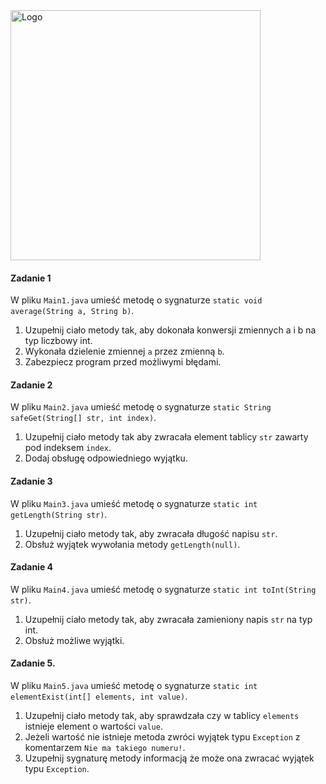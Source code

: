<img alt="Logo" src="http://coderslab.pl/svg/logo-coderslab.svg" width="400">

#### Zadanie 1

W pliku `Main1.java` umieść metodę o sygnaturze `static void average(String a, String b)`.

1. Uzupełnij ciało metody tak, aby dokonała konwersji zmiennych a i b na typ liczbowy int.
2. Wykonała dzielenie zmiennej `a` przez zmienną `b`.
3. Zabezpiecz program przed możliwymi błędami.

#### Zadanie 2

W pliku `Main2.java` umieść metodę o sygnaturze `static String safeGet(String[] str, int index)`.

1. Uzupełnij ciało metody tak aby zwracała element tablicy `str` zawarty pod indeksem `index`.
2. Dodaj obsługę odpowiedniego wyjątku.

#### Zadanie 3

W pliku `Main3.java` umieść metodę o sygnaturze `static int getLength(String str)`.

1. Uzupełnij ciało metody tak, aby zwracała długość napisu `str`.
2. Obsłuż wyjątek wywołania metody `getLength(null)`.

#### Zadanie 4

W pliku `Main4.java` umieść metodę o sygnaturze `static int toInt(String str)`.

1. Uzupełnij ciało metody tak, aby zwracała zamieniony napis `str` na typ int.
2. Obsłuż możliwe wyjątki.

#### Zadanie 5.

W pliku `Main5.java` umieść metodę o sygnaturze `static int elementExist(int[] elements, int value)`.

1. Uzupełnij ciało metody tak, aby sprawdzała czy w tablicy `elements` istnieje element o wartości `value`.
2. Jeżeli wartość nie istnieje metoda zwróci wyjątek typu `Exception` z komentarzem `Nie ma takiego numeru!`.
3. Uzupełnij sygnaturę metody informacją że może ona zwracać wyjątek typu `Exception`.
